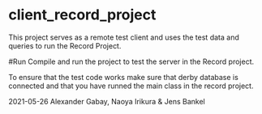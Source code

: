 # client_record_project
This project serves as a remote test client and uses the test data and queries to run the Record Project. 

#Run
Compile and run the project to test the server in the Record project. 

To ensure that the test code works make sure that derby database is connected and that 
you have runned the main class in the record project. 


2021-05-26
Alexander Gabay, Naoya Irikura & Jens Bankel



